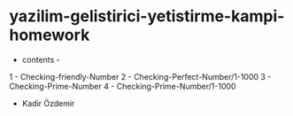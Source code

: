 # yazilim-gelistirici-yetistirme-kampi-homework
- contents - 

1 - Checking-friendly-Number
2 - Checking-Perfect-Number/1-1000
3 - Checking-Prime-Number
4 - Checking-Prime-Number/1-1000

- Kadir Özdemir
